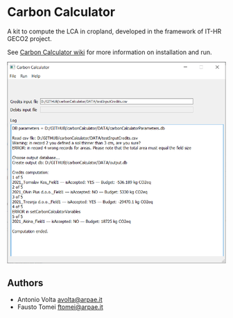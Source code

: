 # Carbon Calculator
A kit to compute the LCA in cropland, developed in the framework of IT-HR GECO2 project.

See [Carbon Calculator wiki](https://github.com/ARPA-SIMC/carbonCalculator/wiki) for more information on installation and run.

![](https://github.com/ARPA-SIMC/carbonCalculator/blob/master/img/GUI.png)


## Authors
- Antonio Volta avolta@arpae.it
- Fausto Tomei ftomei@arpae.it
